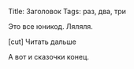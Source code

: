 Title: Заголовок
Tags: раз, два, три

Это все юникод. Ляляля.

[cut] Читать дальше

А вот и сказочки конец.
